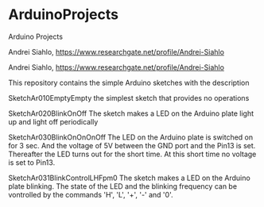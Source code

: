 # ArduinoProjects
Arduino Projects

Andrei Siahlo, 
https://www.researchgate.net/profile/Andrei-Siahlo

Andrei Siahlo, https://www.researchgate.net/profile/Andrei-Siahlo

This repository contains the simple Arduino sketches with the description

SketchAr010EmptyEmpty
the simplest sketch that provides no operations

SketchAr020BlinkOnOff
The sketch makes a LED on the Arduino plate light up and light off periodically

SketchAr030BlinkOnOnOnOff
The LED on the Arduino plate is switched on for 3 sec.
And the voltage of 5V between the GND port and the Pin13 is set.
Thereafter the LED turns out for the short time. 
At this short time no voltage is set to Pin13.

SketchAr031BlinkControlLHFpm0
The sketch makes a LED on the Arduino plate blinking.
The state of the LED and the blinking frequency can be vontrolled by the commands
'H', 'L', '+', '-' and '0'.
